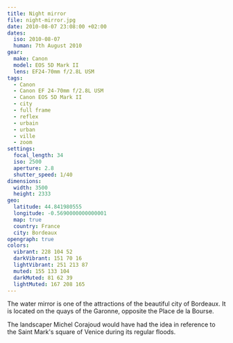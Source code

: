 ```yaml
---
title: Night mirror
file: night-mirror.jpg
date: 2010-08-07 23:08:00 +02:00
dates:
  iso: 2010-08-07
  human: 7th August 2010
gear:
  make: Canon
  model: EOS 5D Mark II
  lens: EF24-70mm f/2.8L USM
tags:
  - Canon
  - Canon EF 24-70mm f/2.8L USM
  - Canon EOS 5D Mark II
  - city
  - full frame
  - reflex
  - urbain
  - urban
  - ville
  - zoom
settings:
  focal_length: 34
  iso: 2500
  aperture: 2.8
  shutter_speed: 1/40
dimensions:
  width: 3500
  height: 2333
geo:
  latitude: 44.841980555
  longitude: -0.5690000000000001
  map: true
  country: France
  city: Bordeaux
opengraph: true
colors:
  vibrant: 228 104 52
  darkVibrant: 151 70 16
  lightVibrant: 251 213 87
  muted: 155 133 104
  darkMuted: 81 62 39
  lightMuted: 167 208 165
---
```


The water mirror is one of the attractions of the beautiful city of Bordeaux. It is located on the quays of the Garonne, opposite the Place de la Bourse.

The landscaper Michel Corajoud would have had the idea in reference to the Saint Mark's square of Venice during its regular floods.
